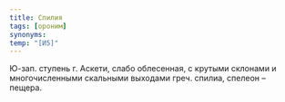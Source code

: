```yaml
---
title: Спилия
tags: [ороним]
synonyms:
temp: "[И5]"
---
```


Ю-зап. ступень г. Аскети, слабо облесенная, с крутыми склонами и многочисленными
скальными выходами греч. спилиа, спелеон – пещера.
